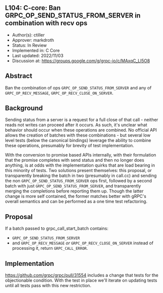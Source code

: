 L104: C-core: Ban GRPC_OP_SEND_STATUS_FROM_SERVER in combination with recv ops
----
* Author(s): ctiller
* Approver: markdroth
* Status: In Review
* Implemented in: C Core
* Last updated: 2022/11/03
* Discussion at: https://groups.google.com/g/grpc-io/c/MAxqC_LI5O8

## Abstract

Ban the combination of ops `GRPC_OP_SEND_STATUS_FROM_SERVER` and any of `GRPC_OP_RECV_MESSAGE`, `GRPC_OP_RECV_CLOSE_ON_SERVER`.


## Background

Sending status from a server is a request for a full close of that call - neither reads not writes can proceed after it occurs.
As such, it's unclear what behavior should occur when these operations are combined.
No official API allows the creation of batches with these combinations - but several low level tests (below the canonical bindings) leverage the ability to combine these operations, presumably for brevity of test implementation.

With the conversion to promise based APIs internally, with their formulation that the promise completes with send status and then no longer does anything, is at odds with the implementation quirks that are load bearing in this minority of tests.
Two solutions present themselves: this proposal, or transparently breaking the batch in two (presumably in call.cc) and sending the non `GRPC_OP_SEND_STATUS_FROM_SERVER` ops first, followed by a second batch with just `GRPC_OP_SEND_STATUS_FROM_SERVER`, and transparently merging the completions before reporting them up.
Though the latter change is more self contained, the former matches better with gRPC's overall semantics and can be performed as a one time test refactoring.


## Proposal

If a batch passed to grpc_call_start_batch contains:
- `GRPC_OP_SEND_STATUS_FROM_SERVER`
- and `GRPC_OP_RECV_MESSAGE` _or_ `GRPC_OP_RECV_CLOSE_ON_SERVER`
instead of processing it, return `GRPC_CALL_ERROR`.


## Implementation

https://github.com/grpc/grpc/pull/31554 includes a change that tests for the objectionable condition. With the test in place we'll iterate on updating tests until all tests pass with this new restriction.
